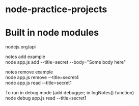 # node-practice-projects    

# Built in node modules    
nodejs.org/api   


notes add example    
node app.js add --title=secret --body="Some body here"    

notes remove example    
node app.js remove --title=secret4   
node app.js read --title=secret1    

To run in debug mode (add debugger; in logNotes() function)   
node debug app.js read --title=secret1      
